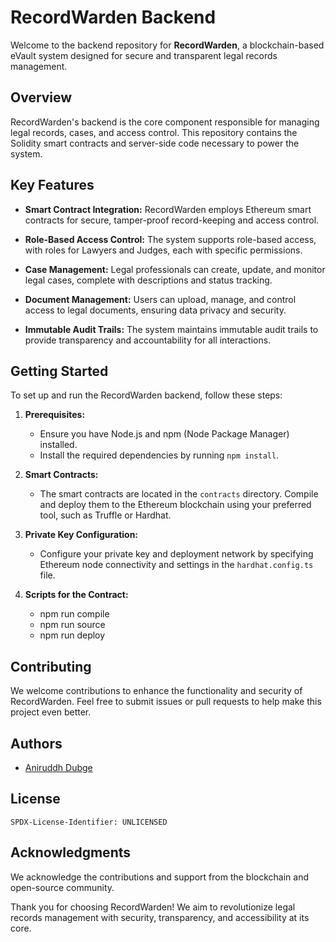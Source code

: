 # RecordWarden Backend

Welcome to the backend repository for **RecordWarden**, a blockchain-based eVault system designed for secure and transparent legal records management.

## Overview

RecordWarden's backend is the core component responsible for managing legal records, cases, and access control. This repository contains the Solidity smart contracts and server-side code necessary to power the system.

## Key Features

- **Smart Contract Integration:** RecordWarden employs Ethereum smart contracts for secure, tamper-proof record-keeping and access control.

- **Role-Based Access Control:** The system supports role-based access, with roles for Lawyers and Judges, each with specific permissions.

- **Case Management:** Legal professionals can create, update, and monitor legal cases, complete with descriptions and status tracking.

- **Document Management:** Users can upload, manage, and control access to legal documents, ensuring data privacy and security.

- **Immutable Audit Trails:** The system maintains immutable audit trails to provide transparency and accountability for all interactions.

## Getting Started

To set up and run the RecordWarden backend, follow these steps:

1. **Prerequisites:**
   - Ensure you have Node.js and npm (Node Package Manager) installed.
   - Install the required dependencies by running `npm install`.

2. **Smart Contracts:**
   - The smart contracts are located in the `contracts` directory. Compile and deploy them to the Ethereum blockchain using your preferred tool, such as Truffle or Hardhat.

3. **Private Key Configuration:**
   - Configure your private key and deployment network by specifying Ethereum node connectivity and settings in the `hardhat.config.ts` file.

4. **Scripts for the Contract:**
    - npm run compile
    - npm run source
    - npm run deploy
   
## Contributing

We welcome contributions to enhance the functionality and security of RecordWarden. Feel free to submit issues or pull requests to help make this project even better.

## Authors

- [Aniruddh Dubge](https://github.com/AnuPlayz)

## License

`SPDX-License-Identifier: UNLICENSED`

## Acknowledgments

We acknowledge the contributions and support from the blockchain and open-source community.

Thank you for choosing RecordWarden! We aim to revolutionize legal records management with security, transparency, and accessibility at its core.
